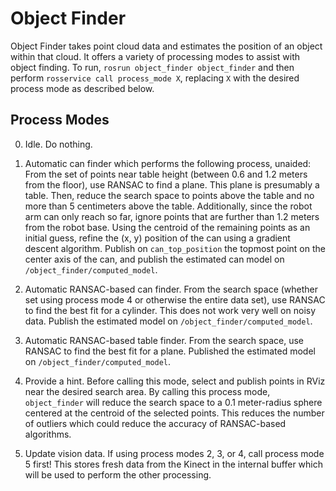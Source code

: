 # Object Finder
Object Finder takes point cloud data and estimates the position of an object
within that cloud. It offers a variety of processing modes to assist with 
object finding. To run, `rosrun object_finder object_finder` and then 
perform `rosservice call process_mode X`, replacing `X` with the desired 
process mode as described below.

## Process Modes
0. Idle. Do nothing.

1. Automatic can finder which performs the following process, unaided:
From the set of points near table height (between 
0.6 and 1.2 meters from the floor), use RANSAC to find a plane. This plane 
is presumably a table. Then, reduce the search space to points above the table 
and no more than 5 centimeters above the table. Additionally, since the robot 
arm can only reach so far, ignore points that are further than 1.2 meters from 
the robot base. Using the centroid of the 
remaining points as an initial guess, refine the (x, y) position of the can 
using a gradient descent algorithm. Publish on `can_top_position` the 
topmost point on the center axis of the can, and publish the estimated 
can model on `/object_finder/computed_model`.

2. Automatic RANSAC-based can finder. From the search space (whether set using 
process mode 4 or otherwise the entire data set), use RANSAC to find the best 
fit for a cylinder. This does not work very well on noisy data. Publish the 
estimated model on `/object_finder/computed_model`.

3. Automatic RANSAC-based table finder. From the search space, use RANSAC 
to find the best fit for a plane. Published the estimated model on 
`/object_finder/computed_model`.

4. Provide a hint. Before calling this mode, select and publish points in 
RViz near the desired search area. By calling this process mode, `object_finder` 
will reduce the search space to a 0.1 meter-radius sphere centered at the 
centroid of the selected points. This reduces the number of outliers which 
could reduce the accuracy of RANSAC-based algorithms.

5. Update vision data. If using process modes 2, 3, or 4, call process mode 5 
first! This stores fresh data from the Kinect in the internal buffer which will
 be used to perform the other processing.
